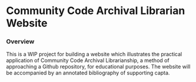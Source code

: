 # Community Code Archival Librarian Website 

### Overview 

This is a WIP project for building a website which illustrates the practical application of Community Code Archival Librarianship, a method of approaching a Github repository, for educational purposes. The website will be accompanied by an annotated bibliography of supporting capta. 
